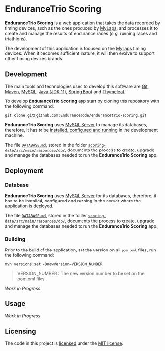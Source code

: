 # EnduranceTrio Scoring

**EnduranceTrio Scoring** is a web application that takes the data recorded by timing devices, such
as the ones produced by [MyLaps](https://www.mylaps.com/), and processes it to create and manage the
results of endurance races (*e.g.* running races and triathlons).

The development of this application is focused on the [MyLaps](https://www.mylaps.com/) timing
devices. When it becomes sufficient mature, it will then evolve to support other timing devices
brands.

## Development

The main tools and technologies used to develop this software
are [Git](https://git-scm.com/), [Maven](https://maven.apache.org/),
[MySQL](https://www.mysql.com/), [Java (JDK 11)](https://openjdk.org/projects/jdk/11/),
[Spring Boot](https://spring.io/) and [Thymeleaf](https://www.thymeleaf.org/).

To develop **EnduranceTrio Scoring** app start by cloning this repository with the following
command:

    git clone git@github.com:EnduranceCode/endurancetrio-scoring.git

**EnduranceTrio Scoring** uses [MySQL Server](https://www.mysql.com/) to manage its databases,
therefore, it has to
be [installed, configured and running](https://github.com/EnduranceCode/server-setup-guide/blob/master/03-mysql-server-installation.md)
in the development machine.

The file [`DATABASE.md`](./scoring-data/src/main/resources/db/DATABASE.md), stored in the
folder [`scoring-data/src/main/resources/db/`](./scoring-data/src/main/resources/db), documents the
process to create, upgrade and manage the databases needed to run the **EnduranceTrio Scoring** app.

## Deployment

### Database

**EnduranceTrio Scoring** uses [MySQL Server](https://www.mysql.com/) for its databases, therefore,
it has to be installed, configured and running in the server where the application is deployed.

The file [`DATABASE.md`](./scoring-data/src/main/resources/db/DATABASE.md), stored in the
folder [`scoring-data/src/main/resources/db/`](./scoring-data/src/main/resources/db), documents the
process to create, upgrade and manage the databases needed to run the **EnduranceTrio Scoring** app.

### Building

Prior to the build of the application, set the version on all `pom.xml` files, run the following
command:

    mvn versions:set -DnewVersion=VERSION_NUMBER

> VERSION_NUMBER : The new version number to be set on the pom.xml files

*Work in Progress*

## Usage

*Work in Progress*

## Licensing

The code in this project is [licensed](./LICENSE) under
the [MIT license](https://spdx.org/licenses/MIT.html).
